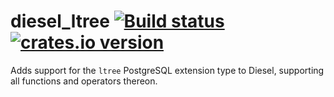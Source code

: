 # diesel_ltree [![Build status](https://github.com/kivikakk/diesel_ltree/actions/workflows/rust.yml/badge.svg)](https://github.com/kivikakk/diesel_ltree/actions/workflows/rust.yml) [![crates.io version](https://img.shields.io/crates/v/diesel_ltree.svg)](https://crates.io/crates/diesel_ltree)

Adds support for the `ltree` PostgreSQL extension type to Diesel, supporting all functions and operators thereon.
